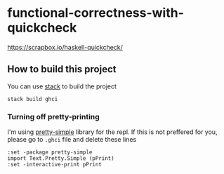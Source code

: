 # functional-correctness-with-quickcheck

https://scrapbox.io/haskell-quickcheck/

## How to build this project

You can use [stack](https://docs.haskellstack.org/en/stable/README/) to build
the project

```terminal
stack build ghci
```

### Turning off pretty-printing

I'm using [pretty-simple](http://hackage.haskell.org/package/pretty-simple) library
for the repl. If this is not preffered for you, please go to `.ghci` file and delete
these lines

```
:set -package pretty-simple
import Text.Pretty.Simple (pPrint)
:set -interactive-print pPrint
```